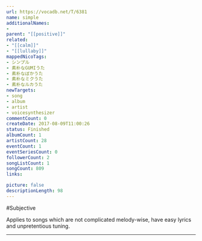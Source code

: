 ```yaml
---
url: https://vocadb.net/T/6381
name: simple
additionalNames: 
- 
parent: "[[positive]]"
related:
- "[[calm]]"
- "[[lullaby]]"
mappedNicoTags:
- シンプル
- 素朴なGUMIうた
- 素朴なぼかうた
- 素朴なミクうた
- 素朴なルカうた
newTargets:
- song
- album
- artist
- voicesynthesizer
commentCount: 0
createDate: 2017-08-09T11:00:26
status: Finished
albumCount: 1
artistCount: 28
eventCount: 1
eventSeriesCount: 0
followerCount: 2
songListCount: 1
songCount: 809
links: 

picture: false
descriptionLength: 98
---
```


#Subjective

Applies to songs which are not complicated melody-wise, have easy lyrics and unpretentious tuning.

---

